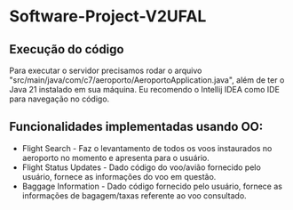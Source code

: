# Software-Project-V2UFAL
## Execução do código
Para executar o servidor precisamos rodar o arquivo "src/main/java/com/c7/aeroporto/AeroportoApplication.java", além de ter o Java 21 instalado em sua máquina.
Eu recomendo o Intellij IDEA como IDE para navegação no código.
## Funcionalidades implementadas usando OO:
<ul>
  <li>Flight Search - Faz o levantamento de todos os voos instaurados no aeroporto no momento e apresenta para o usuário.</li>
  <li>Flight Status Updates - Dado código do voo/avião fornecido pelo usuário, fornece as informações do voo em questão.</li>
  <li>Baggage Information - Dado código fornecido pelo usuário, fornece as informações de bagagem/taxas referente ao voo consultado.</li>
</ul>
